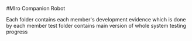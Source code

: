 #MIro Companion Robot

Each folder contains each member's development evidence which is done by each member
test folder contains main version of whole system testing progress
